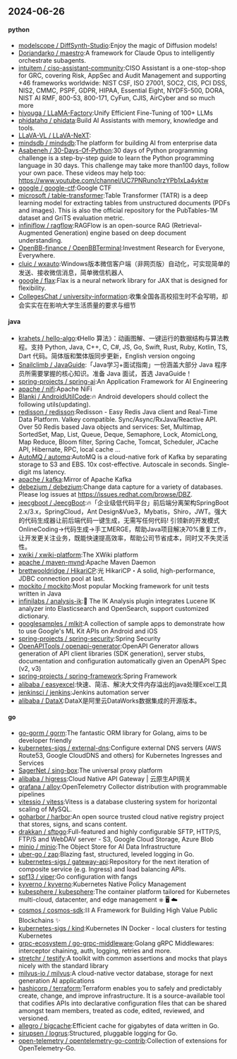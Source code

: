 ## 2024-06-26

#### python
* [modelscope / DiffSynth-Studio](https://github.com/modelscope/DiffSynth-Studio):Enjoy the magic of Diffusion models!
* [Doriandarko / maestro](https://github.com/Doriandarko/maestro):A framework for Claude Opus to intelligently orchestrate subagents.
* [intuitem / ciso-assistant-community](https://github.com/intuitem/ciso-assistant-community):CISO Assistant is a one-stop-shop for GRC, covering Risk, AppSec and Audit Management and supporting +46 frameworks worldwide: NIST CSF, ISO 27001, SOC2, CIS, PCI DSS, NIS2, CMMC, PSPF, GDPR, HIPAA, Essential Eight, NYDFS-500, DORA, NIST AI RMF, 800-53, 800-171, CyFun, CJIS, AirCyber and so much more
* [hiyouga / LLaMA-Factory](https://github.com/hiyouga/LLaMA-Factory):Unify Efficient Fine-Tuning of 100+ LLMs
* [phidatahq / phidata](https://github.com/phidatahq/phidata):Build AI Assistants with memory, knowledge and tools.
* [LLaVA-VL / LLaVA-NeXT](https://github.com/LLaVA-VL/LLaVA-NeXT):
* [mindsdb / mindsdb](https://github.com/mindsdb/mindsdb):The platform for building AI from enterprise data
* [Asabeneh / 30-Days-Of-Python](https://github.com/Asabeneh/30-Days-Of-Python):30 days of Python programming challenge is a step-by-step guide to learn the Python programming language in 30 days. This challenge may take more than100 days, follow your own pace. These videos may help too: https://www.youtube.com/channel/UC7PNRuno1rzYPb1xLa4yktw
* [google / google-ctf](https://github.com/google/google-ctf):Google CTF
* [microsoft / table-transformer](https://github.com/microsoft/table-transformer):Table Transformer (TATR) is a deep learning model for extracting tables from unstructured documents (PDFs and images). This is also the official repository for the PubTables-1M dataset and GriTS evaluation metric.
* [infiniflow / ragflow](https://github.com/infiniflow/ragflow):RAGFlow is an open-source RAG (Retrieval-Augmented Generation) engine based on deep document understanding.
* [OpenBB-finance / OpenBBTerminal](https://github.com/OpenBB-finance/OpenBBTerminal):Investment Research for Everyone, Everywhere.
* [cluic / wxauto](https://github.com/cluic/wxauto):Windows版本微信客户端（非网页版）自动化，可实现简单的发送、接收微信消息，简单微信机器人
* [google / flax](https://github.com/google/flax):Flax is a neural network library for JAX that is designed for flexibility.
* [CollegesChat / university-information](https://github.com/CollegesChat/university-information):收集全国各高校招生时不会写明，却会实实在在影响大学生活质量的要求与细节

#### java
* [krahets / hello-algo](https://github.com/krahets/hello-algo):《Hello 算法》：动画图解、一键运行的数据结构与算法教程。支持 Python, Java, C++, C, C#, JS, Go, Swift, Rust, Ruby, Kotlin, TS, Dart 代码。简体版和繁体版同步更新，English version ongoing
* [Snailclimb / JavaGuide](https://github.com/Snailclimb/JavaGuide):「Java学习+面试指南」一份涵盖大部分 Java 程序员所需要掌握的核心知识。准备 Java 面试，首选 JavaGuide！
* [spring-projects / spring-ai](https://github.com/spring-projects/spring-ai):An Application Framework for AI Engineering
* [apache / nifi](https://github.com/apache/nifi):Apache NiFi
* [Blankj / AndroidUtilCode](https://github.com/Blankj/AndroidUtilCode):🔥 Android developers should collect the following utils(updating).
* [redisson / redisson](https://github.com/redisson/redisson):Redisson - Easy Redis Java client and Real-Time Data Platform. Valkey compatible. Sync/Async/RxJava/Reactive API. Over 50 Redis based Java objects and services: Set, Multimap, SortedSet, Map, List, Queue, Deque, Semaphore, Lock, AtomicLong, Map Reduce, Bloom filter, Spring Cache, Tomcat, Scheduler, JCache API, Hibernate, RPC, local cache ...
* [AutoMQ / automq](https://github.com/AutoMQ/automq):AutoMQ is a cloud-native fork of Kafka by separating storage to S3 and EBS. 10x cost-effective. Autoscale in seconds. Single-digit ms latency.
* [apache / kafka](https://github.com/apache/kafka):Mirror of Apache Kafka
* [debezium / debezium](https://github.com/debezium/debezium):Change data capture for a variety of databases. Please log issues at https://issues.redhat.com/browse/DBZ.
* [jeecgboot / JeecgBoot](https://github.com/jeecgboot/JeecgBoot):🔥「企业级低代码平台」前后端分离架构SpringBoot 2.x/3.x，SpringCloud，Ant Design&Vue3，Mybatis，Shiro，JWT。强大的代码生成器让前后端代码一键生成，无需写任何代码! 引领新的开发模式OnlineCoding->代码生成->手工MERGE，帮助Java项目解决70%重复工作，让开发更关注业务，既能快速提高效率，帮助公司节省成本，同时又不失灵活性。
* [xwiki / xwiki-platform](https://github.com/xwiki/xwiki-platform):The XWiki platform
* [apache / maven-mvnd](https://github.com/apache/maven-mvnd):Apache Maven Daemon
* [brettwooldridge / HikariCP](https://github.com/brettwooldridge/HikariCP):光 HikariCP・A solid, high-performance, JDBC connection pool at last.
* [mockito / mockito](https://github.com/mockito/mockito):Most popular Mocking framework for unit tests written in Java
* [infinilabs / analysis-ik](https://github.com/infinilabs/analysis-ik):🚌 The IK Analysis plugin integrates Lucene IK analyzer into Elasticsearch and OpenSearch, support customized dictionary.
* [googlesamples / mlkit](https://github.com/googlesamples/mlkit):A collection of sample apps to demonstrate how to use Google's ML Kit APIs on Android and iOS
* [spring-projects / spring-security](https://github.com/spring-projects/spring-security):Spring Security
* [OpenAPITools / openapi-generator](https://github.com/OpenAPITools/openapi-generator):OpenAPI Generator allows generation of API client libraries (SDK generation), server stubs, documentation and configuration automatically given an OpenAPI Spec (v2, v3)
* [spring-projects / spring-framework](https://github.com/spring-projects/spring-framework):Spring Framework
* [alibaba / easyexcel](https://github.com/alibaba/easyexcel):快速、简洁、解决大文件内存溢出的java处理Excel工具
* [jenkinsci / jenkins](https://github.com/jenkinsci/jenkins):Jenkins automation server
* [alibaba / DataX](https://github.com/alibaba/DataX):DataX是阿里云DataWorks数据集成的开源版本。

#### go
* [go-gorm / gorm](https://github.com/go-gorm/gorm):The fantastic ORM library for Golang, aims to be developer friendly
* [kubernetes-sigs / external-dns](https://github.com/kubernetes-sigs/external-dns):Configure external DNS servers (AWS Route53, Google CloudDNS and others) for Kubernetes Ingresses and Services
* [SagerNet / sing-box](https://github.com/SagerNet/sing-box):The universal proxy platform
* [alibaba / higress](https://github.com/alibaba/higress):Cloud Native API Gateway | 云原生API网关
* [grafana / alloy](https://github.com/grafana/alloy):OpenTelemetry Collector distribution with programmable pipelines
* [vitessio / vitess](https://github.com/vitessio/vitess):Vitess is a database clustering system for horizontal scaling of MySQL.
* [goharbor / harbor](https://github.com/goharbor/harbor):An open source trusted cloud native registry project that stores, signs, and scans content.
* [drakkan / sftpgo](https://github.com/drakkan/sftpgo):Full-featured and highly configurable SFTP, HTTP/S, FTP/S and WebDAV server - S3, Google Cloud Storage, Azure Blob
* [minio / minio](https://github.com/minio/minio):The Object Store for AI Data Infrastructure
* [uber-go / zap](https://github.com/uber-go/zap):Blazing fast, structured, leveled logging in Go.
* [kubernetes-sigs / gateway-api](https://github.com/kubernetes-sigs/gateway-api):Repository for the next iteration of composite service (e.g. Ingress) and load balancing APIs.
* [spf13 / viper](https://github.com/spf13/viper):Go configuration with fangs
* [kyverno / kyverno](https://github.com/kyverno/kyverno):Kubernetes Native Policy Management
* [kubesphere / kubesphere](https://github.com/kubesphere/kubesphere):The container platform tailored for Kubernetes multi-cloud, datacenter, and edge management ⎈ 🖥 ☁️
* [cosmos / cosmos-sdk](https://github.com/cosmos/cosmos-sdk):⛓️ A Framework for Building High Value Public Blockchains ✨
* [kubernetes-sigs / kind](https://github.com/kubernetes-sigs/kind):Kubernetes IN Docker - local clusters for testing Kubernetes
* [grpc-ecosystem / go-grpc-middleware](https://github.com/grpc-ecosystem/go-grpc-middleware):Golang gRPC Middlewares: interceptor chaining, auth, logging, retries and more.
* [stretchr / testify](https://github.com/stretchr/testify):A toolkit with common assertions and mocks that plays nicely with the standard library
* [milvus-io / milvus](https://github.com/milvus-io/milvus):A cloud-native vector database, storage for next generation AI applications
* [hashicorp / terraform](https://github.com/hashicorp/terraform):Terraform enables you to safely and predictably create, change, and improve infrastructure. It is a source-available tool that codifies APIs into declarative configuration files that can be shared amongst team members, treated as code, edited, reviewed, and versioned.
* [allegro / bigcache](https://github.com/allegro/bigcache):Efficient cache for gigabytes of data written in Go.
* [sirupsen / logrus](https://github.com/sirupsen/logrus):Structured, pluggable logging for Go.
* [open-telemetry / opentelemetry-go-contrib](https://github.com/open-telemetry/opentelemetry-go-contrib):Collection of extensions for OpenTelemetry-Go.
